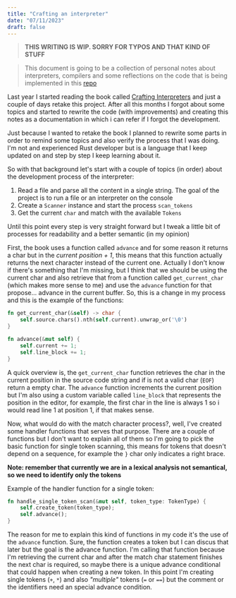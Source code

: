 ```yaml
---
title: "Crafting an interpreter"
date: "07/11/2023"
draft: false
---
```


> **THIS WRITING IS WIP. SORRY FOR TYPOS AND THAT KIND OF STUFF**

> This document is going to be a collection of personal notes about interpreters, compilers and some reflections on the code that is being implemented in this [repo](https://github.com/slingercode/rlox)

Last year I started reading the book called [Crafting Interpreters](https://craftinginterpreters.com) and just a couple of days retake this project. After all this months I forgot about some topics and started to rewrite the code (with improvements) and creating this notes as a documentation in which i can refer if I forgot the development.

Just because I wanted to retake the book I planned to rewrite some parts in order to remind some topics and also verify the process that I was doing. I'm not and experienced Rust developer but is a language that I keep updated on and step by step I keep learning about it.

So with that background let's start with a couple of topics (in order) about the development process of the interpreter:

1. Read a file and parse all the content in a single string.
   The goal of the project is to run a file or an interpreter on the console
2. Create a `Scanner` instance and start the process `scan_tokens`
3. Get the current `char` and match with the available `Tokens`

Until this point every step is very straight forward but I tweak a little bit of processes for readability and a better semantic (in my opinion)

First, the book uses a function called `advance` and for some reason it returns a char but in the _current position + 1_, this means that this function actually returns the next character instead of the current one. Actually I don't know if there's something that I'm missing, but I think that we should be using the current char and also retrieve that from a function called `get_current_char` (which makes more sense to me) and use the `advance` function for that propose... advance in the current buffer. So, this is a change in my process and this is the example of the functions:

```rust
fn get_current_char(&self) -> char {
	self.source.chars().nth(self.current).unwrap_or('\0')
}

fn advance(&mut self) {
	self.current += 1;
	self.line_block += 1;
}
```

A quick overview is, the `get_current_char` function retrieves the char in the current position in the source code string and if is not a valid char (`EOF`) return a empty char. The `advance` function increments the current position but I'm also using a custom variable called `line_block` that represents the position in the editor, for example, the first char in the line is always 1 so i would read line 1 at position 1, if that makes sense.

Now, what would do with the match character process?, well, I've created some handler functions that serves that purpose. There are a couple of functions but I don't want to explain all of them so I'm going to pick the basic function for single token scanning, this means for tokens that doesn't depend on a sequence, for example the `}` char only indicates a right brace.

**Note: remember that currently we are in a lexical analysis not semantical, so we need to identify only the tokens**

Example of the handler function for a single token:

```rust
fn handle_single_token_scan(&mut self, token_type: TokenType) {
	self.create_token(token_type);
	self.advance();
}
```

The reason for me to explain this kind of functions in my code it's the use of the `advance` function. Sure, the function creates a token but I can discus that later but the goal is the advance function. I'm calling that function because I'm retrieving the current char and after the match char statement finishes the next char is required, so maybe there is a unique advance conditional that could happen when creating a new token. In this point I'm creating single tokens (`+`, `*`) and also _"multiple"_ tokens (`=` or `==`) but the comment or the identifiers need an special advance condition.
